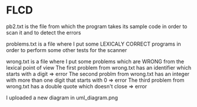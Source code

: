 # FLCD

pb2.txt is the file from which the program takes its sample code in order to scan it and to
detect the errors

problems.txt is a file where I put some LEXICALY CORRECT programs in order to perform some 
other tests for the scanner

wrong.txt is a file where I put some problems which are WRONG from the lexical point of view
The first problem from wrong.txt has an identifier which starts with a digit => error
The second problm from wrong.txt has an integer with more than one digit that starts with
0 => error
The third problem from wrong.txt has a double quote which doesn't close => error

I uploaded a new diagram in uml_diagram.png